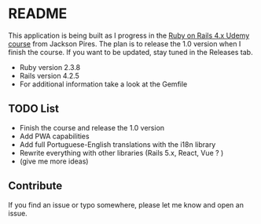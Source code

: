 
# README

This application is being built as I progress in the [Ruby on Rails 4.x Udemy course](https://www.udemy.com/rubyonrails/) from Jackson Pires. The plan is to release the 1.0 version when I finish the course.
If you want to be updated, stay tuned in the Releases tab.

* Ruby version 2.3.8
* Rails version 4.2.5
* For additional information take a look at the Gemfile

## TODO List

* Finish the course and release the 1.0 version
* Add PWA capabilities
* Add full Portuguese-English translations with the i18n library
* Rewrite everything with other libraries (Rails 5.x, React, Vue ? )
* (give me more ideas) 

## Contribute
If you find an issue or typo somewhere, please let me know and open an issue.
